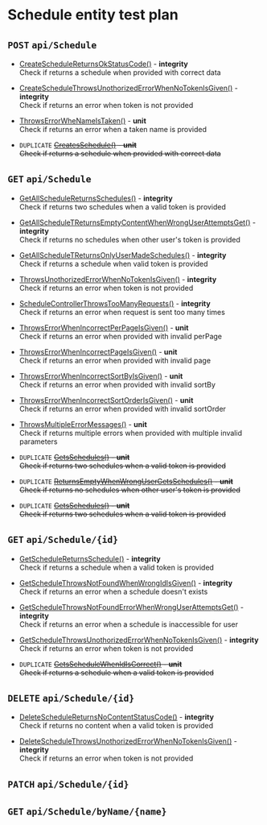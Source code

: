 # Schedule entity test plan

## `POST` `api/Schedule`

- [CreateScheduleReturnsOkStatusCode()](../Entities/ESchedule/ScheduleController.test.cs) - **integrity**  
  Check if returns a schedule when provided with correct data

- [CreateScheduleThrowsUnothorizedErrorWhenNoTokenIsGiven()](../Entities/ESchedule/ScheduleController.test.cs) - **integrity**  
  Check if returns an error when token is not provided

- [ThrowsErrorWheNameIsTaken()](../Entities/ESchedule/Commands/CreateScheduleCommand.unit.cs) - **unit**  
  Check if returns an error when a taken name is provided

- `DUPLICATE` ~~[CreatesSchedule()](../Entities/ESchedule/Commands/CreateScheduleCommand.unit.cs) - **unit**  
  Check if returns a schedule when provided with correct data~~

## `GET` `api/Schedule`

- [GetAllScheduleReturnsSchedules()](../Entities/ESchedule/ScheduleController.test.cs) - **integrity**  
  Check if returns two schedules when a valid token is provided

- [GetAllScheduleTReturnsEmptyContentWhenWrongUserAttemptsGet()](../Entities/ESchedule/ScheduleController.test.cs) - **integrity**  
  Check if returns no schedules when other user's token is provided

- [GetAllScheduleTReturnsOnlyUserMadeSchedules()](../Entities/ESchedule/ScheduleController.test.cs) - **integrity**  
  Check if returns a schedule when valid token is provided

- [ThrowsUnothorizedErrorWhenNoTokenIsGiven()](../Entities/ESchedule/ScheduleController.test.cs) - **integrity**  
  Check if returns an error when token is not provided

- [ScheduleControllerThrowsTooManyRequests()](../Entities/ESchedule/ScheduleController.test.cs) - **integrity**  
  Check if returns an error when request is sent too many times

- [ThrowsErrorWhenIncorrectPerPageIsGiven()](../Entities/ESchedule/Queries/GetSchedulesQuery.unit.cs) - **unit**  
  Check if returns an error when provided with invalid perPage

- [ThrowsErrorWhenIncorrectPageIsGiven()](../Entities/ESchedule/Queries/GetSchedulesQuery.unit.cs) - **unit**  
  Check if returns an error when provided with invalid page

- [ThrowsErrorWhenIncorrectSortByIsGiven()](../Entities/ESchedule/Queries/GetSchedulesQuery.unit.cs) - **unit**  
  Check if returns an error when provided with invalid sortBy

- [ThrowsErrorWhenIncorrectSortOrderIsGiven()](../Entities/ESchedule/Queries/GetSchedulesQuery.unit.cs) - **unit**  
  Check if returns an error when provided with invalid sortOrder

- [ThrowsMultipleErrorMessages()](../Entities/ESchedule/Queries/GetSchedulesQuery.unit.cs) - **unit**  
  Check if returns multiple errors when provided with multiple invalid parameters

- `DUPLICATE` ~~[GetsSchedules()](../Entities/ESchedule/Queries/GetSchedulesQuery.unit.cs) - **unit**  
  Check if returns two schedules when a valid token is provided~~

- `DUPLICATE` ~~[ReturnsEmptyWhenWrongUserGetsSchedules()](../Entities/ESchedule/Queries/GetSchedulesQuery.unit.cs) - **unit**  
  Check if returns no schedules when other user's token is provided~~

- `DUPLICATE` ~~[GetsSchedules()](../Entities/ESchedule/Queries/GetSchedulesQuery.unit.cs) - **unit**  
  Check if returns two schedules when a valid token is provided~~

## `GET` `api/Schedule/{id}`

- [GetScheduleReturnsSchedule()](../Entities/ESchedule/ScheduleController.test.cs) - **integrity**  
  Check if returns a schedule when a valid token is provided

- [GetScheduleThrowsNotFoundWhenWrongIdIsGiven()](../Entities/ESchedule/ScheduleController.test.cs) - **integrity**  
  Check if returns an error when a schedule doesn't exists

- [GetScheduleThrowsNotFoundErrorWhenWrongUserAttemptsGet()](../Entities/ESchedule/ScheduleController.test.cs) - **integrity**  
  Check if returns an error when a schedule is inaccessible for user

- [GetScheduleThrowsUnothorizedErrorWhenNoTokenIsGiven()](../Entities/ESchedule/ScheduleController.test.cs) - **integrity**  
  Check if returns an error when token is not provided

- `DUPLICATE` ~~[GetsScheduleWhenIdIsCorrect()](../Entities/ESchedule/Queries/GetScheduleQuery.unit.cs) - **unit**  
  Check if returns a schedule when a valid token is provided~~

## `DELETE` `api/Schedule/{id}`

- [DeleteScheduleReturnsNoContentStatusCode()](../Entities/ESchedule/ScheduleController.test.cs) - **integrity**  
  Check if returns no content when a valid token is provided

- [DeleteScheduleThrowsUnothorizedErrorWhenNoTokenIsGiven()](../Entities/ESchedule/ScheduleController.test.cs) - **integrity**  
  Check if returns an error when token is not provided

## `PATCH` `api/Schedule/{id}`

## `GET` `api/Schedule/byName/{name}`
